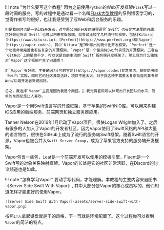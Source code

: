 !!! note "为什么要写这个教程"
    因为之前使用`Python`的Web开发框架`Flask`写过一段时间的服务，写的过程中是通过看一个名叫[Flask大型教程](https://blog.miguelgrinberg.com/post/the-flask-mega-tutorial-part-i-hello-world)的系列博客学习的，
    觉得作者写的很好，也让我感受到了写Web和后台服务的乐趣。

    但是我同时也是一名iOS开发者，对苹果公司新开发的编程语言`Swift`也有非常浓厚的兴趣，正好最近听说`Swift`也可以用来写服务端，就尝试比较了几种流行的框架，包括[Kitura](https://www.kitura.io)、[Perfect](https://www.perfect.org)和[Vapor](https://vapor.codes)，其中`Kitura`是IBM推出的商业化开发框架，`Perfect`是一个功能非常完善也有些复杂的开源框架，`Vapor`是一个使用纯Swift实现的开源框架，三者在`GitHub`上的星也不少，可以说是目前主流的`Swift`服务端开发框架了。那么我为什么独独对`Vapor`这个框架产生了兴趣呢？

    对`Vapor`有好感，主要是因为[它的官网](https://vapor.codes)非常简洁，框架使用纯`Swift`实现，同时它的社区非常活跃，项目不是太大，对于我这种不需要太复杂功能的非专职Web/后端开发者来说刚好。

    总之，我选择`Vapor`主要是因为我是个颜控。🤣 我觉得官网可以体现出开发团队的水平，简单的东西总是让人喜欢。


Vapor是一个用Swift语言写的开源框架，基于苹果的SwiftNIO库。可以用来构建iOS应用的后端服务、前端网页和独立服务器应用。

Tanner Nelson在2016年1月启动了Vapor项目，很快Logan Wright加入了。之后有很多的人加入了Vapor的开发者社区，因为Vapor使用了Swift风格的API和大量的语言特性，很快在GitHub上成为了流行的服务端Swift框架。随着Swift语言的开源，Vapor也被合并入`Swift Server Group`，成为了苹果官方支持的服务端开发框架。

Vapor包含一些包，Leaf是一个前端开发可以使用的模板引擎，Fluent是一个Swift写的对象关系映射框架。Vapor的长处是它的社区非常活跃，在Discord的讨论频道也是如此。


!!! note "怎样学习Vapor"
    要动手写代码，才能理解。本教程的主要内容来自图书《Server Side Swift With Vapor》, 其中大部分是Vapor的核心成员写的，他们知道怎样才能更好的使用Vapor。

    ![Server Side Swift With Vapor](assets/server-side-swift-with-vapor.png)


按照`IT人`拿起键盘就是干的风格，下一节就是环境配置了。这个过程你可以看到`Vapor`的简洁的特点。
